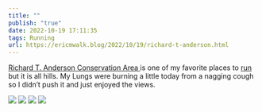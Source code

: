 ```yaml
---
title: ""
publish: "true"
date: 2022-10-19 17:11:35
tags: Running
url: https://ericmwalk.blog/2022/10/19/richard-t-anderson.html
---
```


[Richard T. Anderson Conservation Area ](https://maps.apple.com/?address=18700%20Flying%20Cloud%20Dr,%20Eden%20Prairie,%20MN%20%2055347,%20United%20States&auid=4390874849108600753&ll=44.820508,-93.514895&lsp=9902&q=Richard%20T.%20Anderson%20Conservation%20Area&t=m)is  one of my favorite places to [run](http://www.strava.com/activities/7989368878) but it is all hills. My Lungs were burning a little today from a nagging cough so I didn’t push it and just enjoyed the views.

![](https://ericmwalk.blog/uploads/2022/3241ef23ce.jpg)
![](https://ericmwalk.blog/uploads/2022/746ac3dbb1.jpg)
![](https://ericmwalk.blog/uploads/2022/44ae66807b.jpg)
![](https://ericmwalk.blog/uploads/2022/4d28aee533.jpg)